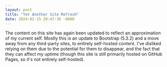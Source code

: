 ```yaml
---
layout: post
title: "Yet Another Site Refresh"
date: 2024-02-15 20:47:30 -0800
---
```


The content on this site has again been updated to reflect an approximation of my current self.
Mostly this is an update to Bootstrap (5.3.2) and a move away from any third-party sites, to entirely self-hosted
content. I've disliked relying on them due to the potential for them to disappear, and the fact that they can
affect my uptime (though this site is still primarily hosted on GitHub Pages, so it's not entirely self-hosted).
